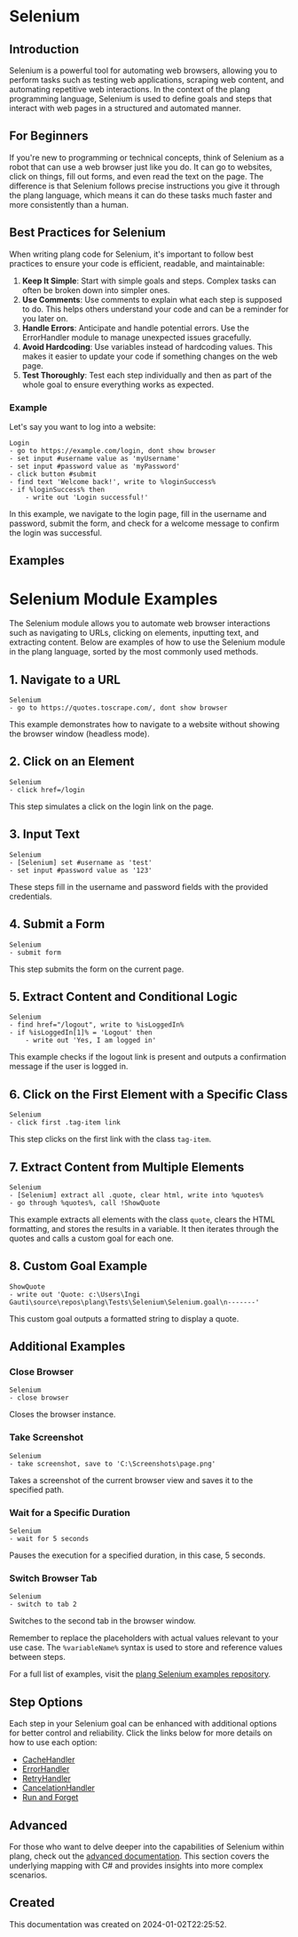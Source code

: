 
# Selenium
## Introduction
Selenium is a powerful tool for automating web browsers, allowing you to perform tasks such as testing web applications, scraping web content, and automating repetitive web interactions. In the context of the plang programming language, Selenium is used to define goals and steps that interact with web pages in a structured and automated manner.

## For Beginners
If you're new to programming or technical concepts, think of Selenium as a robot that can use a web browser just like you do. It can go to websites, click on things, fill out forms, and even read the text on the page. The difference is that Selenium follows precise instructions you give it through the plang language, which means it can do these tasks much faster and more consistently than a human.

## Best Practices for Selenium
When writing plang code for Selenium, it's important to follow best practices to ensure your code is efficient, readable, and maintainable:

1. **Keep It Simple**: Start with simple goals and steps. Complex tasks can often be broken down into simpler ones.
2. **Use Comments**: Use comments to explain what each step is supposed to do. This helps others understand your code and can be a reminder for you later on.
3. **Handle Errors**: Anticipate and handle potential errors. Use the ErrorHandler module to manage unexpected issues gracefully.
4. **Avoid Hardcoding**: Use variables instead of hardcoding values. This makes it easier to update your code if something changes on the web page.
5. **Test Thoroughly**: Test each step individually and then as part of the whole goal to ensure everything works as expected.

### Example
Let's say you want to log into a website:

```plang
Login
- go to https://example.com/login, dont show browser
- set input #username value as 'myUsername'
- set input #password value as 'myPassword'
- click button #submit
- find text 'Welcome back!', write to %loginSuccess%
- if %loginSuccess% then
    - write out 'Login successful!'
```

In this example, we navigate to the login page, fill in the username and password, submit the form, and check for a welcome message to confirm the login was successful.

## Examples

# Selenium Module Examples

The Selenium module allows you to automate web browser interactions such as navigating to URLs, clicking on elements, inputting text, and extracting content. Below are examples of how to use the Selenium module in the plang language, sorted by the most commonly used methods.

## 1. Navigate to a URL

```plang
Selenium
- go to https://quotes.toscrape.com/, dont show browser
```

This example demonstrates how to navigate to a website without showing the browser window (headless mode).

## 2. Click on an Element

```plang
Selenium
- click href=/login
```

This step simulates a click on the login link on the page.

## 3. Input Text

```plang
Selenium
- [Selenium] set #username as 'test'
- set input #password value as '123'
```

These steps fill in the username and password fields with the provided credentials.

## 4. Submit a Form

```plang
Selenium
- submit form
```

This step submits the form on the current page.

## 5. Extract Content and Conditional Logic

```plang
Selenium
- find href="/logout", write to %isLoggedIn%
- if %isLoggedIn[1]% = 'Logout' then
    - write out 'Yes, I am logged in'
```

This example checks if the logout link is present and outputs a confirmation message if the user is logged in.

## 6. Click on the First Element with a Specific Class

```plang
Selenium
- click first .tag-item link
```

This step clicks on the first link with the class `tag-item`.

## 7. Extract Content from Multiple Elements

```plang
Selenium
- [Selenium] extract all .quote, clear html, write into %quotes%
- go through %quotes%, call !ShowQuote
```

This example extracts all elements with the class `quote`, clears the HTML formatting, and stores the results in a variable. It then iterates through the quotes and calls a custom goal for each one.

## 8. Custom Goal Example

```plang
ShowQuote
- write out 'Quote: c:\Users\Ingi Gauti\source\repos\plang\Tests\Selenium\Selenium.goal\n-------'
```

This custom goal outputs a formatted string to display a quote.

## Additional Examples

### Close Browser

```plang
Selenium
- close browser
```

Closes the browser instance.

### Take Screenshot

```plang
Selenium
- take screenshot, save to 'C:\Screenshots\page.png'
```

Takes a screenshot of the current browser view and saves it to the specified path.

### Wait for a Specific Duration

```plang
Selenium
- wait for 5 seconds
```

Pauses the execution for a specified duration, in this case, 5 seconds.

### Switch Browser Tab

```plang
Selenium
- switch to tab 2
```

Switches to the second tab in the browser window.

Remember to replace the placeholders with actual values relevant to your use case. The `%variableName%` syntax is used to store and reference values between steps.


For a full list of examples, visit the [plang Selenium examples repository](https://github.com/PLangHQ/plang/tree/main/Tests/Selenium).

## Step Options
Each step in your Selenium goal can be enhanced with additional options for better control and reliability. Click the links below for more details on how to use each option:

- [CacheHandler](/moduels/cacheHandler.md)
- [ErrorHandler](/moduels/ErrorHandler.md)
- [RetryHandler](/moduels/RetryHandler.md)
- [CancelationHandler](/moduels/CancelationHandler.md)
- [Run and Forget](/moduels/RunAndForget.md)

## Advanced
For those who want to delve deeper into the capabilities of Selenium within plang, check out the [advanced documentation](./PLang.Modules.SeleniumModule_advanced.md). This section covers the underlying mapping with C# and provides insights into more complex scenarios.

## Created
This documentation was created on 2024-01-02T22:25:52.
